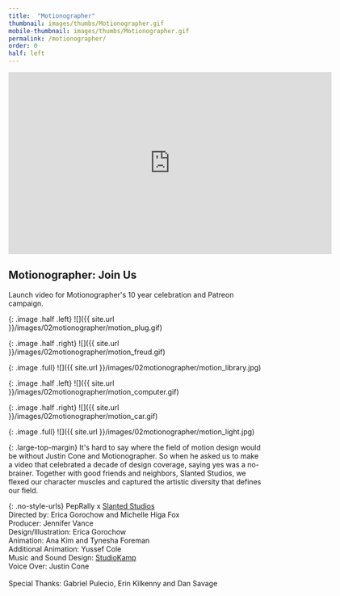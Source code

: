 ```yaml
---
title:  "Motionographer"
thumbnail: images/thumbs/Motionographer.gif
mobile-thumbnail: images/thumbs/Motionographer.gif
permalink: /motionographer/
order: 0
half: left
---
```


<div class='embed-container'>
    <iframe src="https://player.vimeo.com/video/171939446" width="640" height="360" frameborder="0" webkitallowfullscreen mozallowfullscreen allowfullscreen></iframe>
</div>

## **Motionographer: Join Us**
Launch video for Motionographer's 10 year celebration and Patreon campaign.

<div class="large-top-margin"></div>

{: .image .half .left}
![]({{ site.url }}/images/02motionographer/motion_plug.gif)

{: .image .half .right}
![]({{ site.url }}/images/02motionographer/motion_freud.gif)

{: .image .full}
![]({{ site.url }}/images/02motionographer/motion_library.jpg)

{: .image .half .left}
![]({{ site.url }}/images/02motionographer/motion_computer.gif)

{: .image .half .right}
![]({{ site.url }}/images/02motionographer/motion_car.gif)

{: .image .full}
![]({{ site.url }}/images/02motionographer/motion_light.jpg)

{: .large-top-margin}
It's hard to say where the field of motion design would be without Justin Cone and Motionographer. So when he asked us to make a video that celebrated a decade of design coverage, saying yes was a no-brainer. Together with good friends and neighbors, Slanted Studios, we flexed our character muscles and captured the artistic diversity that defines our field. 
<br/>

{: .no-style-urls}
PepRally x [Slanted Studios](https://slanted.studio/)<br/>
Directed by: Erica Gorochow and Michelle Higa Fox<br/>
Producer: Jennifer Vance<br/>
Design/Illustration: Erica Gorochow<br/>
Animation: Ana Kim and Tynesha Foreman<br/>
Additional Animation: Yussef Cole <br/>
Music and Sound Design: [StudioKamp](http://www.studiokamp.com/)<br/>
Voice Over: Justin Cone<br/><br/>
Special Thanks: Gabriel Pulecio, Erin Kilkenny and Dan Savage 

